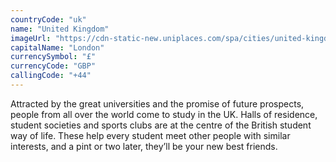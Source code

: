```yaml
---
countryCode: "uk"
name: "United Kingdom"
imageUrl: "https://cdn-static-new.uniplaces.com/spa/cities/united-kingdom/united-kingdom-medium.jpg"
capitalName: "London"
currencySymbol: "£"
currencyCode: "GBP"
callingCode: "+44"
---
```


Attracted by the great universities and the promise of future prospects, people from all over the world come to study in the UK. Halls of residence, student societies and sports clubs are at the centre of the British student way of life. These help every student meet other people with similar interests, and a pint or two later, they’ll be your new best friends.
